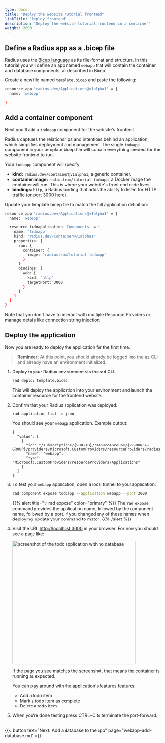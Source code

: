 ```yaml
---
type: docs
title: "Deploy the website tutorial frontend"
linkTitle: "Deploy frontend"
description: "Deploy the website tutorial frontend in a container"
weight: 2000
---
```



## Define a Radius app as a .bicep file

Radius uses the [Bicep language](https://docs.microsoft.com/en-us/azure/azure-resource-manager/templates/bicep-overview) as its file-format and structure. In this tutorial you will define an app named `webapp` that will contain the container and database components, all described in Bicep.

Create a new file named `template.bicep` and paste the following:

```sh
resource app 'radius.dev/Applications@v1alpha1' = {
  name: 'webapp'

}
```

## Add a container component 

Next you'll add a `todoapp` component for the website's frontend.

Radius captures the relationships and intentions behind an application, which simplifies deployment and management. The single `todoapp` component in your template.bicep file will contain everything needed for the website frontend to run. 

Your `todoapp` component will specify:  
- **kind:** `radius.dev/Container@v1alpha1`, a generic container. 
- **container image:** `radiusteam/tutorial-todoapp`, a Docker image the container will run. This is where your website's front end code lives. 
- **bindings:** `http`, a Radius binding that adds the ability to listen for HTTP traffic (on port 3000 here).




Update your template.bicep file to match the full application definition:

```sh
resource app 'radius.dev/Applications@v1alpha1' = {
  name: 'webapp'

  resource todoapplication 'Components' = {
    name: 'todoapp'
    kind: 'radius.dev/Container@v1alpha1'
    properties: {
      run: {
        container: {
          image: 'radiusteam/tutorial-todoapp'
        }
      }
      bindings: {
        web: {
          kind: 'http'
          targetPort: 3000
        }
      }
    }
  }
}
```

Note that you don't have to interact with multiple Resource Providers or manage details like connection string injection.   

## Deploy the application 

Now you are ready to deploy the application for the first time. 

> **Reminder:** At this point, you should already be logged into the az CLI and already have an environment initialized. 

1. Deploy to your Radius environment via the rad CLI:

   ```sh
   rad deploy template.bicep
   ```

   This will deploy the application into your environment and launch the container resource for the frontend website. 

1. Confirm that your Radius application was deployed:

   ```sh
   rad application list -o json
   ```
   
   You should see your `webapp` application. Example output: 
   ```
   {
     "value": [
       {
         "id": "/subscriptions/{SUB-ID}/resourceGroups/{RESOURCE-GROUP}/providers/Microsoft.CustomProviders/resourceProviders/radius/Applications/webapp",
         "name": "webapp",
         "type": "Microsoft.CustomProviders/resourceProviders/Applications"
       }
     ]
   }
   ```

1. To test your `webapp` application, open a local tunnel to your application:

   ```sh
   rad component expose todoapp --application webapp --port 3000
   ```

   {{% alert title="💡 rad expose" color="primary" %}}
   The `rad expose` command provides the application name, followed by the component name, followed by a port. If you changed any of these names when deploying, update your command to match.
   {{% /alert %}}

1. Visit the URL [http://localhost:3000](http://localhost:3000) in your browser. For now you should see a page like:

   <img src="todoapp-nodb.png" width="400" alt="screenshot of the todo application with no database">

   If the page you see matches the screenshot, that means the container is running as expected. 

   You can play around with the application's features features:
   - Add a todo item
   - Mark a todo item as complete
   - Delete a todo item

1. When you're done testing press CTRL+C to terminate the port-forward.

<br>{{< button text="Next: Add a database to the app" page="webapp-add-database.md" >}}
